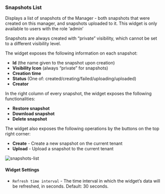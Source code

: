 ### Snapshots List

Displays a list of snapshots of the Manager - both snapshots that were created on this manager, and snapshots uploaded to it. This widget is only available to users with the role ‘admin’


Snapshots are always created with “private” visibility, which cannot be set to a different visibility level.


The widget exposes the following information on each snapshot:

* **Id** (the name given to the snapshot upon creation)
* **Visibility Icon** (always “private” for snapshots)
* **Creation time**
* **Status** (One of: created/creating/failed/uploading/uploaded)
* **Creator**

In the right column of every snapshot, the widget exposes the following functionalities:

* **Restore snapshot**
* **Download snapshot** 
* **Delete snapshot**
 
The widget also exposes the following operations by the buttons on the top right corner:

* **Create** - Create a new snapshot on the current tenant 
* **Upload** - Upload a snapshot to the current tenant

![snapshots-list](https://docs.cloudify.co/4.4.0/images/ui/widgets/snapshots-list.png)

#### Widget Settings 
* `Refresh time interval` - The time interval in which the widget’s data will be refreshed, in seconds. Default: 30 seconds.
